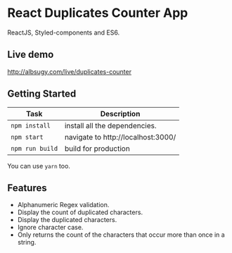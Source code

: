 # React Duplicates Counter App
ReactJS, Styled-components and ES6.

## Live demo

  http://albsugy.com/live/duplicates-counter

## Getting Started
Task | Description
---  | ---
`npm install` | install all the dependencies.
`npm start` | navigate to http://localhost:3000/
`npm run build` | build for production

You can use `yarn` too.

## Features
- Alphanumeric Regex validation.
- Display the count of duplicated characters.
- Display the duplicated characters.
- Ignore character case.
- Only returns the count of the characters that occur more than once in a string.
